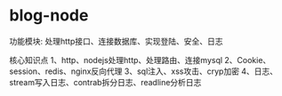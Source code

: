 # blog-node

功能模块: 处理http接口、连接数据库、实现登陆、安全、日志

核心知识点
1、http、nodejs处理http、处理路由、连接mysql
2、Cookie、session、redis、nginx反向代理
3、sql注入、xss攻击、cryp加密
4、日志、stream写入日志、contrab拆分日志、readline分析日志
